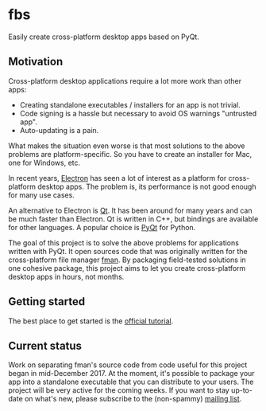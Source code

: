 # fbs
Easily create cross-platform desktop apps based on PyQt.

## Motivation
Cross-platform desktop applications require a lot more work than other apps:

 * Creating standalone executables / installers for an app is not trivial.
 * Code signing is a hassle but necessary to avoid OS warnings "untrusted app".
 * Auto-updating is a pain.

What makes the situation even worse is that most solutions to the above 
problems are platform-specific. So you have to create an installer for Mac, one
for Windows, etc.

In recent years, [Electron](https://electronjs.org/) has seen a lot of interest
as a platform for cross-platform desktop apps. The problem is, its performance
is not good enough for many use cases.

An alternative to Electron is [Qt](https://www.qt.io). It has been around for
many years and can be much faster than Electron. Qt is written in C++, but
bindings are available for other languages. A popular choice is
[PyQt](https://riverbankcomputing.com/software/pyqt/intro) for Python.

The goal of this project is to solve the above problems for applications written
with PyQt. It open sources code that was originally written for the
cross-platform file manager [fman](https://fman.io). By packaging field-tested
solutions in one cohesive package, this project aims to let you create
cross-platform desktop apps in hours, not months.

## Getting started
The best place to get started is the
[official tutorial](https://github.com/mherrmann/fbs-tutorial).

## Current status
Work on separating fman's source code from code useful for this project began in
mid-December 2017. At the moment, it's possible to package your app into a
standalone executable that you can distribute to your users. The project will be
very active for the coming weeks. If you want to stay up-to-date on what's new,
please subscribe to the (non-spammy) [mailing list](http://eepurl.com/ddgpnf).